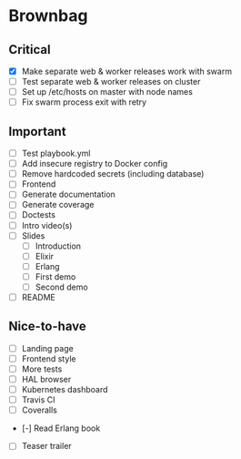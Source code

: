 # Brownbag

## Critical

* [x] Make separate web & worker releases work with swarm
* [ ] Test separate web & worker releases on cluster
* [ ] Set up /etc/hosts on master with node names
* [ ] Fix swarm process exit with retry

## Important

* [ ] Test playbook.yml
* [ ] Add insecure registry to Docker config
* [ ] Remove hardcoded secrets (including database)
* [ ] Frontend
* [ ] Generate documentation
* [ ] Generate coverage
* [ ] Doctests
* [ ] Intro video(s)
* [ ] Slides
  * [ ] Introduction
  * [ ] Elixir
  * [ ] Erlang
  * [ ] First demo
  * [ ] Second demo
* [ ] README

## Nice-to-have

* [ ] Landing page
* [ ] Frontend style
* [ ] More tests
* [ ] HAL browser
* [ ] Kubernetes dashboard
* [ ] Travis CI
* [ ] Coveralls
* [-] Read Erlang book
* [ ] Teaser trailer